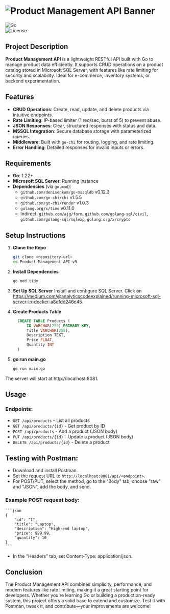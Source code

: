 # ![Product Management API Banner](https://img.shields.io/badge/Product%20Management%20API-v3.0-blueviolet?style=for-the-badge&logo=go)  
![Go](https://img.shields.io/badge/Go-1.22+-00ADD8?style=flat-square&logo=go)  
![License](https://img.shields.io/badge/License-MIT-green?style=flat-square)

## Project Description

**Product Management API** is a lightweight RESTful API built with Go to manage product data efficiently. It supports CRUD operations on a product catalog stored in Microsoft SQL Server, with features like rate limiting for security and scalability. Ideal for e-commerce, inventory systems, or backend experimentation.

## Features

- **CRUD Operations**: Create, read, update, and delete products via intuitive endpoints.
- **Rate Limiting**: IP-based limiter (1 req/sec, burst of 5) to prevent abuse.
- **JSON Responses**: Clear, structured responses with status and data.
- **MSSQL Integration**: Secure database storage with parameterized queries.
- **Middleware**: Built with `go-chi` for routing, logging, and rate limiting.
- **Error Handling**: Detailed responses for invalid inputs or errors.

## Requirements

- **Go**: 1.22+
- **Microsoft SQL Server**: Running instance
- **Dependencies** (via `go.mod`):
  - `github.com/denisenkom/go-mssqldb` v0.12.3
  - `github.com/go-chi/chi` v1.5.5
  - `github.com/go-chi/render` v1.0.3
  - `golang.org/x/time` v0.11.0
  - Indirect: `github.com/ajg/form`, `github.com/golang-sql/civil`, `github.com/golang-sql/sqlexp`, `golang.org/x/crypto`

## Setup Instructions

1. **Clone the Repo**  
   ```bash
   git clone <repository-url>
   cd Product-Management-API-v3

2. **Install Dependencies**
   ```bash
   go mod tidy

3. **Set Up SQL Server**
  Install and configure SQL Server. Click on https://medium.com/@analyticscodeexplained/running-microsoft-sql-server-in-docker-a8dfdd246e45.

4. **Create Products Table**
    ```sql
      CREATE TABLE Products (
          ID VARCHAR(255) PRIMARY KEY,
          Title VARCHAR(255),
          Description TEXT,
          Price FLOAT,
          Quantity INT
      )
     ```
5. **go run main.go**
    ```bash
    go run main.go
    ```
  The server will start at http://localhost:8081.

## Usage
### Endpoints:
- `GET /api/products` - List all products
- `GET /api/products/{id}` - Get product by ID
- `POST /api/products` - Add a product (JSON body)
- `PUT /api/products/{id}` - Update a product (JSON body)
- `DELETE /api/products/{id}` - Delete a product

## Testing with Postman:
- Download and install Postman.
- Set the request URL to `http://localhost:8081/api/<endpoint>`.
- For POST/PUT, select the method, go to the "Body" tab, choose "raw" and "JSON", add the body, and send.

### Example POST request body:
    ```json
    {
        "id": "1",
        "title": "Laptop",
        "description": "High-end laptop",
        "price": 999.99,
        "quantity": 10
    }
    ```
- In the "Headers" tab, set Content-Type: application/json.

## Conclusion
The Product Management API combines simplicity, performance, and modern features like rate limiting, making it a great starting point for developers. Whether you're learning Go or building a production-ready system, this project offers a solid base to extend and customize. Test it with Postman, tweak it, and contribute—your improvements are welcome!
